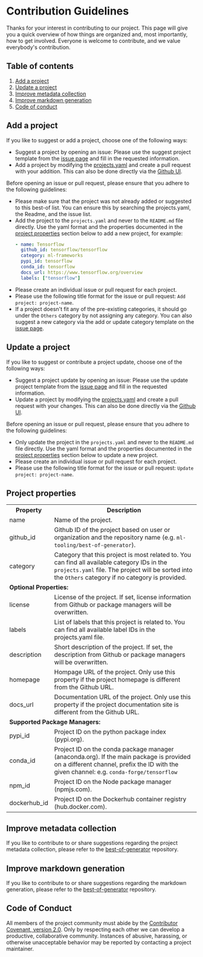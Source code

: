 <!-- markdownlint-disable MD024 -->
# Contribution Guidelines

Thanks for your interest in contributing to our project. This page will give you a quick overview of how things are organized and, most importantly, how to get involved. Everyone is welcome to contribute, and we value everybody's contribution.

## Table of contents

1. [Add a project](#add-a-project)
2. [Update a project](#update-a-project)
3. [Improve metadata collection](#improve-metadata-collection)
4. [Improve markdown generation](#improve-markdown-generation)
5. [Code of conduct](#code-of-conduct)

## Add a project

If you like to suggest or add a project, choose one of the following ways:

- Suggest a project by opening an issue: Please use the suggest project template from the [issue page](https://github.com/ml-tooling/best-of-ml-python/issues/new/choose) and fill in the requested information.
- Add a project by modifying the [projects.yaml](https://github.com/ml-tooling/best-of-ml-python/blob/main/projects.yaml) and create a pull request with your addition. This can also be done directly via the [Github UI](https://github.com/ml-tooling/best-of-ml-python/edit/main/projects.yaml).

Before opening an issue or pull request, please ensure that you adhere to the following guidelines:

- Please make sure that the project was not already added or suggested to this best-of list. You can ensure this by searching the projects.yaml, the Readme, and the issue list.
- Add the project to the `projects.yaml` and never to the `README.md` file directly. Use the yaml format and the properties documented in the [project properties](#project-properties) section below to add a new project, for example:
    ```yaml
    - name: Tensorflow
      github_id: tensorflow/tensorflow
      category: ml-frameworks
      pypi_id: tensorflow
      conda_id: tensorflow
      docs_url: https://www.tensorflow.org/overview
      labels: ["tensorflow"]
    ```
- Please create an individual issue or pull request for each project.
- Please use the following title format for the issue or pull request: `Add project: project-name`.
- If a project doesn't fit any of the pre-existing categories, it should go under the `Others` category by not assigning any category. You can also suggest a new category via the add or update category template on the [issue page](https://github.com/ml-tooling/best-of-ml-python/issues/new/choose).

## Update a project

If you like to suggest or contribute a project update, choose one of the following ways:

- Suggest a project update by opening an issue: Please use the update project template from the [issue page](https://github.com/ml-tooling/best-of-ml-python/issues/new/choose) and fill in the requested information.
- Update a project by modifying the [projects.yaml](https://github.com/ml-tooling/best-of-ml-python/blob/main/projects.yaml) and create a pull request with your changes. This can also be done directly via the [Github UI](https://github.com/ml-tooling/best-of-ml-python/edit/main/projects.yaml).

Before opening an issue or pull request, please ensure that you adhere to the following guidelines:

- Only update the project in the `projects.yaml` and never to the `README.md` file directly. Use the yaml format and the properties documented in the [project properties](#project-properties) section below to update a new project.
- Please create an individual issue or pull request for each project.
- Please use the following title format for the issue or pull request: `Update project: project-name`.

## Project properties

<table>
    <tr>
        <th>Property</th>
        <th>Description</th>
    </tr>
    <tr>
        <td>name</td>
        <td>Name of the project.</td>
    </tr>
    <tr>
        <td>github_id</td>
        <td>Github ID of the project based on user or organization  and the repository name (e.g. <code>ml-tooling/best-of-generator</code>).</td>
    </tr>
    <tr>
        <td>category</td>
        <td>Category that this project is most related to. You can find all available category IDs in the <code>projects.yaml</code> file. The project will be sorted into the <code>Others</code> category if no category is provided.</td>
    </tr>
    <tr>
        <td colspan="2"><b>Optional Properties:</b></td>
    </tr>
    <tr>
        <td>license</td>
        <td>License of the project. If set, license information from Github or package managers will be overwritten.</td>
    </tr>
    <tr>
        <td>labels</td>
        <td>List of labels that this project is related to. You can find all available label IDs in the projects.yaml file.</td>
    </tr>
    <tr>
        <td>description</td>
        <td>Short description of the project. If set, the description from Github or package managers will be overwritten.</td>
    </tr>
    <tr>
        <td>homepage</td>
        <td>Hompage URL of the project. Only use this property if the project homepage is different from the Github URL.</td>
    </tr>
    <tr>
        <td>docs_url</td>
        <td>Documentation URL of the project. Only use this property if the project documentation site is different from the Github URL.</td>
    </tr>
    <tr>
        <td colspan="2"><b>Supported Package Managers:</b></td>
    </tr>
    <tr>
        <td>pypi_id</td>
        <td>Project ID on the python package index (pypi.org).</td>
    </tr>
    <tr>
        <td>conda_id</td>
        <td>Project ID on the conda package manager (anaconda.org). If the main package is provided on a different channel, prefix the ID with the given channel: e.g. <code>conda-forge/tensorflow</code></td>
    </tr>
    <tr>
        <td>npm_id</td>
        <td>Project ID on the Node package manager (npmjs.com).</td>
    </tr>
    <tr>
        <td>dockerhub_id</td>
        <td>Project ID on the Dockerhub container registry (hub.docker.com). </td>
    </tr>
</table>

## Improve metadata collection

If you like to contribute to or share suggestions regarding the project metadata collection, please refer to the [best-of-generator](https://github.com/ml-tooling/best-of-generator) repository.

## Improve markdown generation

If you like to contribute to or share suggestions regarding the markdown generation, please refer to the [best-of-generator](https://github.com/ml-tooling/best-of-generator) repository.

## Code of Conduct

All members of the project community must abide by the [Contributor Covenant, version 2.0](./.github/CODE_OF_CONDUCT.md). Only by respecting each other we can develop a productive, collaborative community. Instances of abusive, harassing, or otherwise unacceptable behavior may be reported by contacting a project maintainer.
